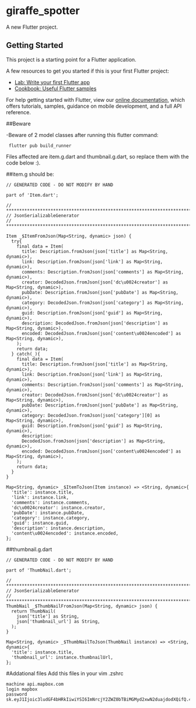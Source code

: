 # giraffe_spotter

A new Flutter project.

## Getting Started

This project is a starting point for a Flutter application.

A few resources to get you started if this is your first Flutter project:

- [Lab: Write your first Flutter app](https://flutter.dev/docs/get-started/codelab)
- [Cookbook: Useful Flutter samples](https://flutter.dev/docs/cookbook)

For help getting started with Flutter, view our
[online documentation](https://flutter.dev/docs), which offers tutorials,
samples, guidance on mobile development, and a full API reference.

##Beware

-Beware of 2 model classes after running this flutter command:

```flutter
 flutter pub build_runner
```

Files affected are item.g.dart and thumbnail.g.dart, so replace them with the code below :).

##item.g should be:

```
// GENERATED CODE - DO NOT MODIFY BY HAND

part of 'Item.dart';

// **************************************************************************
// JsonSerializableGenerator
// **************************************************************************

Item _$ItemFromJson(Map<String, dynamic> json) {
  try{
    final data = Item(
      title: Description.fromJson(json['title'] as Map<String, dynamic>),
      link: Description.fromJson(json['link'] as Map<String, dynamic>),
      comments: Description.fromJson(json['comments'] as Map<String, dynamic>),
      creator: DecodedJson.fromJson(json['dc\u0024creator'] as Map<String, dynamic>),
      pubDate: Description.fromJson(json['pubDate'] as Map<String, dynamic>),
      category: DecodedJson.fromJson(json['category'] as Map<String, dynamic>),
      guid: Description.fromJson(json['guid'] as Map<String, dynamic>),
      description: DecodedJson.fromJson(json['description'] as Map<String, dynamic>),
      encoded: DecodedJson.fromJson(json['content\u0024encoded'] as Map<String, dynamic>),
    );
    return data;
  } catch(_){
    final data = Item(
      title: Description.fromJson(json['title'] as Map<String, dynamic>),
      link: Description.fromJson(json['link'] as Map<String, dynamic>),
      comments: Description.fromJson(json['comments'] as Map<String, dynamic>),
      creator: DecodedJson.fromJson(json['dc\u0024creator'] as Map<String, dynamic>),
      pubDate: Description.fromJson(json['pubDate'] as Map<String, dynamic>),
      category: DecodedJson.fromJson(json['category'][0] as Map<String, dynamic>),
      guid: Description.fromJson(json['guid'] as Map<String, dynamic>),
      description:
      DecodedJson.fromJson(json['description'] as Map<String, dynamic>),
      encoded: DecodedJson.fromJson(json['content\u0024encoded'] as Map<String, dynamic>),
    );
    return data;
  }
}

Map<String, dynamic> _$ItemToJson(Item instance) => <String, dynamic>{
  'title': instance.title,
  'link': instance.link,
  'comments': instance.comments,
  'dc\u0024creator': instance.creator,
  'pubDate': instance.pubDate,
  'category': instance.category,
  'guid': instance.guid,
  'description': instance.description,
  'content\u0024encoded': instance.encoded,
};
```

##thumbnail.g.dart

```
// GENERATED CODE - DO NOT MODIFY BY HAND

part of 'ThumbNail.dart';

// **************************************************************************
// JsonSerializableGenerator
// **************************************************************************
ThumbNail _$ThumbNailFromJson(Map<String, dynamic> json) {
  return ThumbNail(
    json['title'] as String,
    json['thumbnail_url'] as String,
  );
}

Map<String, dynamic> _$ThumbNailToJson(ThumbNail instance) => <String, dynamic>{
  'title': instance.title,
  'thumbnail_url': instance.thumbnailUrl,
};
```

#Addational files
Add this files in your vim .zshrc

```
machine api.mapbox.com
login mapbox
password sk.eyJ1Ijoic3ludGF4bHRkIiwiYSI6ImNrcjY2ZWZ0bTBiMGMyd2xwN2duajdodXQifQ.4JRUCSgvaTK2lssnMvRzRA
```
